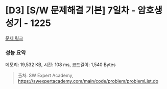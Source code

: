 # [D3] [S/W 문제해결 기본] 7일차 - 암호생성기 - 1225 

[문제 링크](https://swexpertacademy.com/main/code/problem/problemDetail.do?contestProbId=AV14uWl6AF0CFAYD) 

### 성능 요약

메모리: 19,532 KB, 시간: 108 ms, 코드길이: 1,540 Bytes



> 출처: SW Expert Academy, https://swexpertacademy.com/main/code/problem/problemList.do